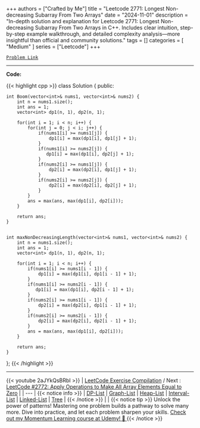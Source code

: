 
+++
authors = ["Crafted by Me"]
title = "Leetcode 2771: Longest Non-decreasing Subarray From Two Arrays"
date = "2024-11-01"
description = "In-depth solution and explanation for Leetcode 2771: Longest Non-decreasing Subarray From Two Arrays in C++. Includes clear intuition, step-by-step example walkthrough, and detailed complexity analysis—more insightful than official and community solutions."
tags = []
categories = [
    "Medium"
]
series = ["Leetcode"]
+++



[`Problem Link`](https://leetcode.com/problems/longest-non-decreasing-subarray-from-two-arrays/description/)

---

**Code:**

{{< highlight cpp >}}
class Solution {
public:

    int Boom(vector<int>& nums1, vector<int>& nums2) {
        int n = nums1.size();
        int ans = 1;
        vector<int> dp1(n, 1), dp2(n, 1);
                
        for(int i = 1; i < n; i++) {         
            for(int j = 0; j < i; j++) {
                if(nums1[i] >= nums1[j]) {
                    dp1[i] = max(dp1[i], dp1[j] + 1);
                }
                if(nums1[i] >= nums2[j]) {
                   dp1[i] = max(dp1[i], dp2[j] + 1);                    
                }
                if(nums2[i] >= nums1[j]) {
                    dp2[i] = max(dp2[i], dp1[j] + 1);                    
                }                 
                if(nums2[i] >= nums2[j]) {
                    dp2[i] = max(dp2[i], dp2[j] + 1);                                        
                }
            }
            ans = max(ans, max(dp1[i], dp2[i]));          
        }
        
        return ans;
    }
    
    
    int maxNonDecreasingLength(vector<int>& nums1, vector<int>& nums2) {
        int n = nums1.size();
        int ans = 1;
        vector<int> dp1(n, 1), dp2(n, 1);
                
        for(int i = 1; i < n; i++) {         
            if(nums1[i] >= nums1[i - 1]) {
                dp1[i] = max(dp1[i], dp1[i - 1] + 1);
            }
            if(nums1[i] >= nums2[i - 1]) {
               dp1[i] = max(dp1[i], dp2[i - 1] + 1);                    
            }
            if(nums2[i] >= nums1[i - 1]) {
                dp2[i] = max(dp2[i], dp1[i - 1] + 1);                    
            }                 
            if(nums2[i] >= nums2[i - 1]) {
                dp2[i] = max(dp2[i], dp2[i - 1] + 1);                                        
            }
            ans = max(ans, max(dp1[i], dp2[i]));          
        }
        
        return ans;
    }
};
{{< /highlight >}}


---
{{< youtube 2aJYkQsBRbI >}}
| [LeetCode Exercise Compilation](https://grid47.xyz/leetcode/) / Next : [LeetCode #2772: Apply Operations to Make All Array Elements Equal to Zero](https://grid47.xyz/posts/leetcode_2772) |
| --- |
{{< notice info >}}
| [DP-List](https://grid47.xyz/lists/dp/) | [Graph-List](https://grid47.xyz/lists/graph/) | [Heap-List](https://grid47.xyz/lists/heap/) | [Interval-List](https://grid47.xyz/lists/interval/) | [Linked-List](https://grid47.xyz/lists/ll/) | [Tree](https://grid47.xyz/lists/tree/) |
{{< /notice >}}
| |
{{< notice tip >}}
Unlock the power of patterns! Mastering one problem builds a pathway to solve many more. Dive into practice, and let each problem sharpen your skills. [Check out my Momentum Learning course at Udemy! 🚀 ](https://www.udemy.com/course/algorithms-and-data-structures-in-cpp/)
{{< /notice >}}

